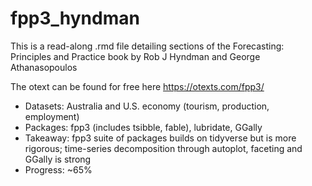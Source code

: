 # fpp3_hyndman
This is a read-along .rmd file detailing sections of the Forecasting: Principles and Practice book by Rob J Hyndman and George Athanasopoulos

The otext can be found for free here https://otexts.com/fpp3/

*   Datasets: Australia and U.S. economy (tourism, production, employment)
*   Packages: fpp3 (includes tsibble, fable), lubridate, GGally
*   Takeaway: fpp3 suite of packages builds on tidyverse but is more rigorous; time-series decomposition through autoplot, faceting and GGally is strong
*   Progress: ~65%
